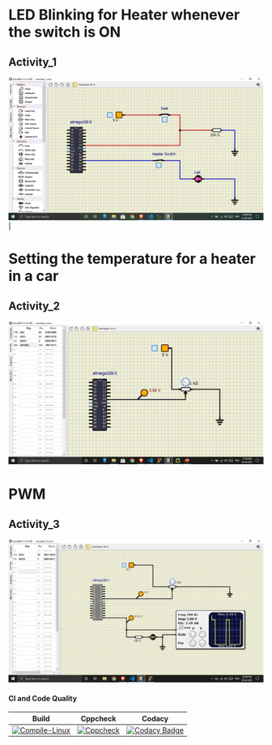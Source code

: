 
# LED Blinking for Heater whenever the switch is ON

## Activity_1

![OFF](https://github.com/murali980/Embedded_systems_Activity_1/blob/master/simulation/Activity1.png)|


# Setting the temperature for a heater in a car

## Activity_2

![ON](https://github.com/murali980/Embedded_systems_Activity_1/blob/master/simulation/Activity2.png)

# PWM

## Activity_3

![ON](https://github.com/murali980/Embedded_systems_Activity_1/blob/master/simulation/Activity3.png)

#### CI and Code Quality

|Build|Cppcheck|Codacy|
|:--:|:--:|:--:|
|[![Compile-Linux](https://github.com/Bharathgopal/Emb-C/actions/workflows/Compile.yml/badge.svg)](https://github.com/Bharathgopal/Emb-C/actions/workflows/Compile.yml)|[![Cppcheck](https://github.com/Bharathgopal/Emb-C/actions/workflows/CodeQulaity.yml/badge.svg)](https://github.com/Bharathgopal/Emb-C/actions/workflows/CodeQulaity.yml)|[![Codacy Badge](https://app.codacy.com/project/badge/Grade/643b7ca2b2dc4daba1e700c216bb87d9)](https://www.codacy.com/gh/Bharathgopal/Emb-C/dashboard?utm_source=github.com&amp;utm_medium=referral&amp;utm_content=Bharathgopal/Emb-C&amp;utm_campaign=Badge_Grade)|
